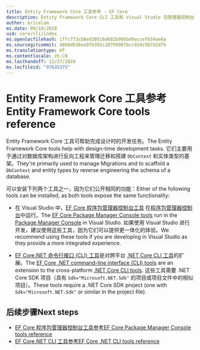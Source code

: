 ```yaml
---
title: Entity Framework Core 工具参考 - EF Core
description: Entity Framework Core CLI 工具和 Visual Studio 包管理器控制台的参考指南
author: bricelam
ms.date: 09/19/2018
uid: core/cli/index
ms.openlocfilehash: 1ffc773cb8ed30516d682b90bbd9accef634ae6a
ms.sourcegitcommit: 4860d036ea0fb392c28799907bcc924c987d2d7b
ms.translationtype: HT
ms.contentlocale: zh-CN
ms.lasthandoff: 12/17/2020
ms.locfileid: "97635375"
---
```

# <a name="entity-framework-core-tools-reference"></a><span data-ttu-id="e5ef4-103">Entity Framework Core 工具参考</span><span class="sxs-lookup"><span data-stu-id="e5ef4-103">Entity Framework Core tools reference</span></span>

<span data-ttu-id="e5ef4-104">Entity Framework Core 工具可帮助完成设计时的开发任务。</span><span class="sxs-lookup"><span data-stu-id="e5ef4-104">The Entity Framework Core tools help with design-time development tasks.</span></span> <span data-ttu-id="e5ef4-105">它们主要用于通过对数据库架构进行反向工程来管理迁移和搭建 `DbContext` 和实体类型的基架。</span><span class="sxs-lookup"><span data-stu-id="e5ef4-105">They're primarily used to manage Migrations and to scaffold a `DbContext` and entity types by reverse engineering the schema of a database.</span></span>

<span data-ttu-id="e5ef4-106">可以安装下列两个工具之一，因为它们公开相同的功能：</span><span class="sxs-lookup"><span data-stu-id="e5ef4-106">Either of the following tools can be installed, as both tools expose the same functionality:</span></span>

* <span data-ttu-id="e5ef4-107">在 Visual Studio 中，[EF Core 程序包管理器控制台工具](xref:core/cli/powershell) 在[程序包管理器控制台](/nuget/tools/package-manager-console)中运行。</span><span class="sxs-lookup"><span data-stu-id="e5ef4-107">The [EF Core Package Manager Console tools](xref:core/cli/powershell) run in the [Package Manager Console](/nuget/tools/package-manager-console) in Visual Studio.</span></span> <span data-ttu-id="e5ef4-108">如果使用 Visual Studio 进行开发，建议使用这些工具，因为它们可以提供更一体化的体验。</span><span class="sxs-lookup"><span data-stu-id="e5ef4-108">We recommend using these tools if you are developing in Visual Studio as they provide a more integrated experience.</span></span>

* <span data-ttu-id="e5ef4-109">[EF Core.NET 命令行接口 (CLI) 工具](xref:core/cli/dotnet)是对跨平台 [.NET Core CLI 工具](/dotnet/core/tools/)的扩展。</span><span class="sxs-lookup"><span data-stu-id="e5ef4-109">The [EF Core .NET command-line interface (CLI) tools](xref:core/cli/dotnet) are an extension to the cross-platform [.NET Core CLI tools](/dotnet/core/tools/).</span></span> <span data-ttu-id="e5ef4-110">这些工具需要 .NET Core SDK 项目（具有 `Sdk="Microsoft.NET.Sdk"` 的项目或项目文件中的相似项目）。</span><span class="sxs-lookup"><span data-stu-id="e5ef4-110">These tools require a .NET Core SDK project (one with `Sdk="Microsoft.NET.Sdk"` or similar in the project file).</span></span>

## <a name="next-steps"></a><span data-ttu-id="e5ef4-111">后续步骤</span><span class="sxs-lookup"><span data-stu-id="e5ef4-111">Next steps</span></span>

* [<span data-ttu-id="e5ef4-112">EF Core 程序包管理器控制台工具参考</span><span class="sxs-lookup"><span data-stu-id="e5ef4-112">EF Core Package Manager Console tools reference</span></span>](xref:core/cli/powershell)
* [<span data-ttu-id="e5ef4-113">EF Core.NET CLI 工具参考</span><span class="sxs-lookup"><span data-stu-id="e5ef4-113">EF Core .NET CLI tools reference</span></span>](xref:core/cli/dotnet)
